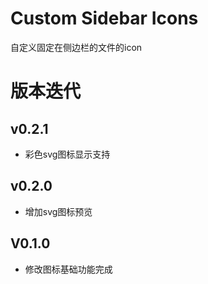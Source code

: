 # Custom Sidebar Icons
自定义固定在侧边栏的文件的icon

# 版本迭代
## v0.2.1
- 彩色svg图标显示支持
## v0.2.0
- 增加svg图标预览
## V0.1.0
- 修改图标基础功能完成
